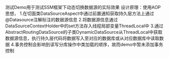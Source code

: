 测试Demo用于测试SSM框架下动态切换数据源的实际效果
设计原理：使用AOP思想，
1.在切面类DataSourceAspect中通过前置通知获取持久层方法上通过@Datasource注解标注的数据源信息
2.将数据源信息通过DataSourceContextHolder中的set方法存入线程局部变量ThreadLocal中
3.通过AbstractRoutingDataSource的子类DynamicDataSource从ThreadLocal中获取数据源信息，执行持久层代码将数据写入至对应的数据库或从对应数据库中读取数据
4.事务控制会影响到读写分库操作中类加载的顺序，故而demo中暂未添加事务控制
